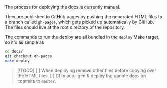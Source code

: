 The process for deploying the docs is currently manual.

They are published to GitHub pages by pushing the generated HTML files to a branch called `gh-pages`,
which gets picked up automatically by GitHub.
The files should live at the root directory of the repository.

The commands to run the deploy are all bundled in the `deploy` Make target, so it's as simple as

```bash
cd docs/
git checkout gh-pages
make deploy
```

> [!TODO]
> [ ] When deploying remove other files before copying over the HTML files.
> [ ] CI to auto-gen & deploy the update docs on commits to `master`.
